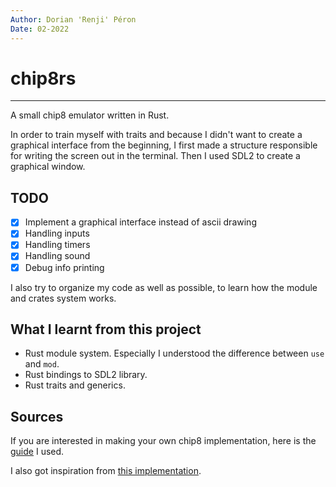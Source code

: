 ```yaml
---
Author: Dorian 'Renji' Péron
Date: 02-2022
---
```

# chip8rs

---

A small chip8 emulator written in Rust.

In order to train myself with traits and because I didn't want to
create a graphical interface from the beginning, I first made a structure
responsible for writing the screen out in the terminal.
Then I used SDL2 to create a graphical window.

## TODO

- [x] Implement a graphical interface instead of ascii drawing
- [x] Handling inputs
- [x] Handling timers
- [x] Handling sound
- [x] Debug info printing

I also try to organize my code as well as possible, to learn how the module and crates system works.

## What I learnt from this project

- Rust module system. Especially I understood the difference between `use` and `mod`.
- Rust bindings to SDL2 library.
- Rust traits and generics.

## Sources

If you are interested in making your own chip8 implementation, here is the  [guide](https://tobiasvl.github.io/blog/write-a-chip-8-emulator/) I used.

I also got inspiration from [this implementation](https://github.com/Clotildelevou/CHIP8-emulator).
